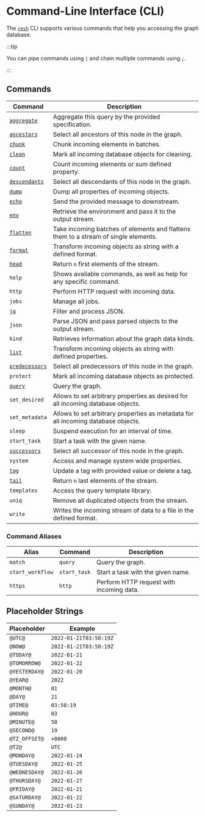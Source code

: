 # Command-Line Interface (CLI)

The [`resh`](/concepts/components/shell.md) CLI supports various commands that help you accessing the graph database.

:::tip

You can pipe commands using `|` and chain multiple commands using `;`.

:::

## Commands

| Command                                                                 | Description                                                                         |
| ----------------------------------------------------------------------- | ----------------------------------------------------------------------------------- |
| [`aggregate`](./query/aggregation.md)                                   | Aggregate this query by the provided specification.                                 |
| [`ancestors`](./query/basic-queries.md#traversal-selection-commands)    | Select all ancestors of this node in the graph.                                     |
| [`chunk`](./chunk.md)                                                   | Chunk incoming elements in batches.                                                 |
| [`clean`](./clean.md)                                                   | Mark all incoming database objects for cleaning.                                    |
| [`count`](./count.md)                                                   | Count incoming elements or sum defined property.                                    |
| [`descendants`](./query/basic-queries.md#traversal-selection-commands)  | Select all descendants of this node in the graph.                                   |
| [`dump`](./dump.md)                                                     | Dump all properties of incoming objects.                                            |
| [`echo`](./echo.md)                                                     | Send the provided message to downstream.                                            |
| [`env`](./env.md)                                                       | Retrieve the environment and pass it to the output stream.                          |
| [`flatten`](./flatten.md)                                               | Take incoming batches of elements and flattens them to a stream of single elements. |
| [`format`](./format.md)                                                 | Transform incoming objects as string with a defined format.                         |
| [`head`](./head.md)                                                     | Return `n` first elements of the stream.                                            |
| `help`                                                                  | Shows available commands, as well as help for any specific command.                 |
| `http`                                                                  | Perform HTTP request with incoming data.                                            |
| `jobs`                                                                  | Manage all jobs.                                                                    |
| [`jq`](./jq.md)                                                         | Filter and process JSON.                                                            |
| `json`                                                                  | Parse JSON and pass parsed objects to the output stream.                            |
| `kind`                                                                  | Retrieves information about the graph data kinds.                                   |
| [`list`](./list.md)                                                     | Transform incoming objects as string with defined properties.                       |
| [`predecessors`](./query/basic-queries.md#traversal-selection-commands) | Select all predecessors of this node in the graph.                                  |
| `protect`                                                               | Mark all incoming database objects as protected.                                    |
| [`query`](./query/README.md)                                            | Query the graph.                                                                    |
| `set_desired`                                                           | Allows to set arbitrary properties as desired for all incoming database objects.    |
| `set_metadata`                                                          | Allows to set arbitrary properties as metadata for all incoming database objects.   |
| `sleep`                                                                 | Suspend execution for an interval of time.                                          |
| `start_task`                                                            | Start a task with the given name.                                                   |
| [`successors`](./query/basic-queries.md#traversal-selection-commands)   | Select all successor of this node in the graph.                                     |
| `system`                                                                | Access and manage system wide properties.                                           |
| [`tag`](./tag.md)                                                       | Update a tag with provided value or delete a tag.                                   |
| [`tail`](./tail.md)                                                     | Return `n` last elements of the stream.                                             |
| `templates`                                                             | Access the query template library.                                                  |
| `uniq`                                                                  | Remove all duplicated objects from the stream.                                      |
| `write`                                                                 | Writes the incoming stream of data to a file in the defined format.                 |

### Command Aliases

| Alias            | Command      | Description                              |
| ---------------- | ------------ | ---------------------------------------- |
| `match`          | `query`      | Query the graph.                         |
| `start_workflow` | `start_task` | Start a task with the given name.        |
| `https`          | `http`       | Perform HTTP request with incoming data. |

## Placeholder Strings

| Placeholder   | Example                |
| ------------- | ---------------------- |
| `@UTC@`       | `2022-01-21T03:58:19Z` |
| `@NOW@`       | `2022-01-21T03:58:19Z` |
| `@TODAY@`     | `2022-01-21`           |
| `@TOMORROW@`  | `2022-01-22`           |
| `@YESTERDAY@` | `2022-01-20`           |
| `@YEAR@`      | `2022`                 |
| `@MONTH@`     | `01`                   |
| `@DAY@`       | `21`                   |
| `@TIME@`      | `03:58:19`             |
| `@HOUR@`      | `03`                   |
| `@MINUTE@`    | `58`                   |
| `@SECOND@`    | `19`                   |
| `@TZ_OFFSET@` | `+0000`                |
| `@TZ@`        | `UTC`                  |
| `@MONDAY@`    | `2022-01-24`           |
| `@TUESDAY@`   | `2022-01-25`           |
| `@WEDNESDAY@` | `2022-01-26`           |
| `@THURSDAY@`  | `2022-01-27`           |
| `@FRIDAY@`    | `2022-01-21`           |
| `@SATURDAY@`  | `2022-01-22`           |
| `@SUNDAY@`    | `2022-01-23`           |
